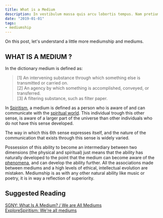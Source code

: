 ```yaml
---
title: What is a Medium
description: In vestibulum massa quis arcu lobortis tempus. Nam pretium arcu in odio vulputate luctus.
date: "2019-01-01"
tags:
- mediumship
---
```


On this post, let's understand a little more mediumship and mediums.

## WHAT IS A MEDIUM ?

In the dictionary medium is defined as:
> [1] An intervening substance through which something else is transmitted or carried on.  
> [2] An agency by which something is accomplished, conveyed, or transferred.  
> [3] A filtering substance, such as filter paper.  

In [Spiritism](/spiritism), a medium is defined as a person who is aware of and can communicate with the [spiritual world](/about/spiritual-world). This individual trough this other sense, is aware of a larger part of the universe than other individuals who do not have this sense developed.

The way in which this 6th sense expresses itself, and the nature of the communication that exists through this sense is widely varied.

Possession of this ability to become an intermediary between two dimensions (the physical and spiritual) just means that the ability has naturally developed to the point that the medium can become aware of the [phenomena](phenomena), and can develop the ability further. All the associations made between mediums and a high levels of ethical, intellectual evolution are mistaken. Mediumship is as with any other natural ability like music or poetry, it is in way a reflection of superiority.

## Suggested Reading
[SGNY: What Is A Medium? / We are All Mediums](http://www.sgny.org/spiritism-guide/mediumship/a-medium/)  
[ExploreSpiritism: We're all mediums](http://www.explorespiritism.com/Science_Mediumship_We're%20All_Intro.htm)  

